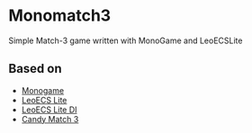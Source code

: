 ﻿# Monomatch3
Simple Match-3 game written with MonoGame and LeoECSLite

## Based on
* [Monogame](https://github.com/MonoGame/MonoGame)
* [LeoECS Lite](https://github.com/Leopotam/ecslite)
* [LeoECS Lite DI](https://github.com/Leopotam/ecslite-di)
* [Candy Match 3](https://opengameart.org/content/candy-match-3)